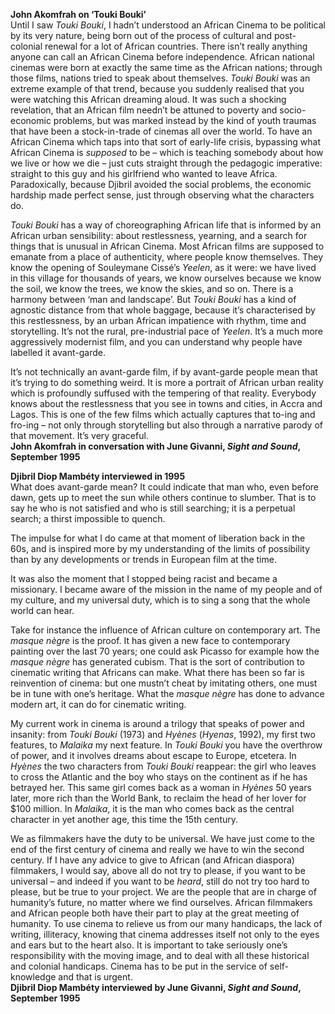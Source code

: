 

**John Akomfrah on ‘Touki Bouki’**  
Until I saw _Touki Bouki_, I hadn’t understood an African Cinema to be political by its very nature, being born out of the process of cultural and post-colonial renewal for a lot of African countries. There isn’t really anything anyone can call an African Cinema before independence. African national cinemas were born at exactly the same time as the African nations; through those films, nations tried to speak about themselves. _Touki Bouki_ was an extreme example of that trend, because you suddenly realised that you were watching this African dreaming aloud. It was such a shocking revelation, that an African film needn’t be attuned to poverty and socio-economic problems, but was marked instead by the kind of youth traumas that have been a stock-in-trade of cinemas all over the world. To have an African Cinema which taps into that sort of early-life crisis, bypassing what African Cinema is _supposed_ to be – which is teaching somebody about how we live or how we die – just cuts straight through the pedagogic imperative: straight to this guy and his girlfriend who wanted to leave Africa. Paradoxically, because Djibril avoided the social problems, the economic hardship made perfect sense, just through observing what the characters do.

_Touki Bouki_ has a way of choreographing African life that is informed by an African urban sensibility: about restlessness, yearning, and a search for things that is unusual in African Cinema. Most African films are supposed to emanate from a place of authenticity, where people know themselves. They know the opening of Souleymane Cissé’s _Yeelen_, as it were: we have lived in this village for thousands of years, we know ourselves because we know the soil, we know the trees, we know the skies, and so on. There is a harmony between ‘man and landscape’. But _Touki Bouki_ has a kind of agnostic distance from that whole baggage, because it’s characterised by this restlessness, by an urban African impatience with rhythm, time and storytelling. It’s not the rural, pre-industrial pace of _Yeelen_. It’s a much more aggressively modernist film, and you can understand why people have labelled it avant-garde.

It’s not technically an avant-garde film, if by avant-garde people mean that it’s trying to do something weird. It is more a portrait of African urban reality which is profoundly suffused with the tempering of that reality. Everybody knows about the restlessness that you see in towns and cities, in Accra and Lagos. This is one of the few films which actually captures that to-ing and fro-ing – not only through storytelling but also through a narrative parody of that movement. It’s very graceful.  
**John Akomfrah in conversation with June Givanni, _Sight and Sound_, September 1995**

**Djibril Diop Mambéty interviewed in 1995**  
What does avant-garde mean? It could indicate that man who, even before dawn, gets up to meet the sun while others continue to slumber. That is to say he who is not satisfied and who is still searching; it is a perpetual search; a thirst impossible to quench.

The impulse for what I do came at that moment of liberation back in the 60s, and is inspired more by my understanding of the limits of possibility than by any developments or trends in European film at the time.

It was also the moment that I stopped being racist and became a missionary.  I became aware of the mission in the name of my people and of my culture, and my universal duty, which is to sing a song that the whole world can hear.

Take for instance the influence of African culture on contemporary art.  The _masque nègre_ is the proof. It has given a new face to contemporary painting over the last 70 years; one could ask Picasso for example how the _masque nègre_ has generated cubism. That is the sort of contribution to cinematic writing that Africans can make. What there has been so far is reinvention of cinema: but one mustn’t cheat by imitating others, one must be in tune with one’s heritage. What the _masque nègre_ has done to advance modern art, it can do for cinematic writing.

My current work in cinema is around a trilogy that speaks of power and insanity: from _Touki Bouki_ (1973) and _Hyènes_ (_Hyenas_, 1992), my first two features, to _Malaika_ my next feature. In _Touki Bouki_ you have the overthrow of power, and it involves dreams about escape to Europe, etcetera. In _Hyènes_ the two characters from _Touki Bouki_ reappear: the girl who leaves to cross the Atlantic and the boy who stays on the continent as if he has betrayed her. This same girl comes back as a woman in _Hyènes_ 50 years later, more rich than the World Bank, to reclaim the head of her lover for $100 million. In _Malaika_, it is the man who comes back as the central character in yet another age, this time the 15th century.

We as filmmakers have the duty to be universal. We have just come to the end of the first century of cinema and really we have to win the second century. If I have any advice to give to African (and African diaspora) filmmakers, I would say, above all do not try to please, if you want to be universal – and indeed if you want to be _heard_, still do not try too hard to please, but be true to your project. We are the people that are in charge of humanity’s future, no matter where we find ourselves. African filmmakers and African people both have their part to play at the great meeting of humanity. To use cinema to relieve us from our many handicaps, the lack of writing, illiteracy, knowing that cinema addresses itself not only to the eyes and ears but to the heart also. It is important to take seriously one’s responsibility with the moving image, and to deal with all these historical and colonial handicaps. Cinema has to be put in the service of self-knowledge and that is urgent.  
**Djibril Diop Mambéty interviewed by June Givanni, _Sight and Sound_, September 1995**
<!--stackedit_data:
eyJoaXN0b3J5IjpbLTE1NDU4MTE4Ml19
-->